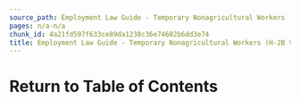 ```yaml
---
source_path: Employment Law Guide - Temporary Nonagricultural Workers (H-2B Visas).md
pages: n/a-n/a
chunk_id: 4a21fd597f633ce89da1238c36e74602b6dd3e74
title: Employment Law Guide - Temporary Nonagricultural Workers (H-2B Visas)
---
```

# Return to Table of Contents
